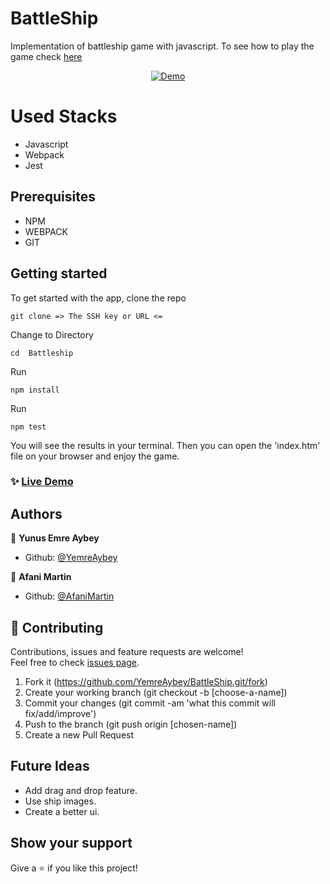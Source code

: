 # BattleShip

Implementation of battleship game with javascript. To see how to play the game check [here](https://www.wikihow.com/Play-Battleship)

<p align="center">
  <a href="https://yemreaybey.github.io/BattleShip/">
    <img alt="Demo" src="https://res.cloudinary.com/yemreaybey/image/upload/v1578658699/Portfolio/battleship_gjetpi.png">
  </a>
</p>

# Used Stacks

- Javascript
- Webpack
- Jest

## Prerequisites

- NPM
- WEBPACK
- GIT

## Getting started

To get started with the app, clone the repo

```
git clone => The SSH key or URL <=
```

Change to Directory

```
cd  Battleship
```

Run

```
npm install
```

Run

```
npm test
```

You will see the results in your terminal. Then you can open the 'index.htm' file on your browser and enjoy the game.

### ✨ [Live Demo](https://yemreaybey.github.io/BattleShip/)

## Authors

👤 **Yunus Emre Aybey**

- Github: [@YemreAybey](https://github.com/YemreAybey)

👤 **Afani Martin**

- Github: [@AfaniMartin](https://github.com/whiz25)

## 🤝 Contributing

Contributions, issues and feature requests are welcome!<br />Feel free to check [issues page](https://github.com/YemreAybey/BattleShip/issues).

1. Fork it (https://github.com/YemreAybey/BattleShip.git/fork)
2. Create your working branch (git checkout -b [choose-a-name])
3. Commit your changes (git commit -am 'what this commit will fix/add/improve')
4. Push to the branch (git push origin [chosen-name])
5. Create a new Pull Request

## Future Ideas

- Add drag and drop feature.
- Use ship images.
- Create a better ui.

## Show your support

Give a ⭐️ if you like this project!
